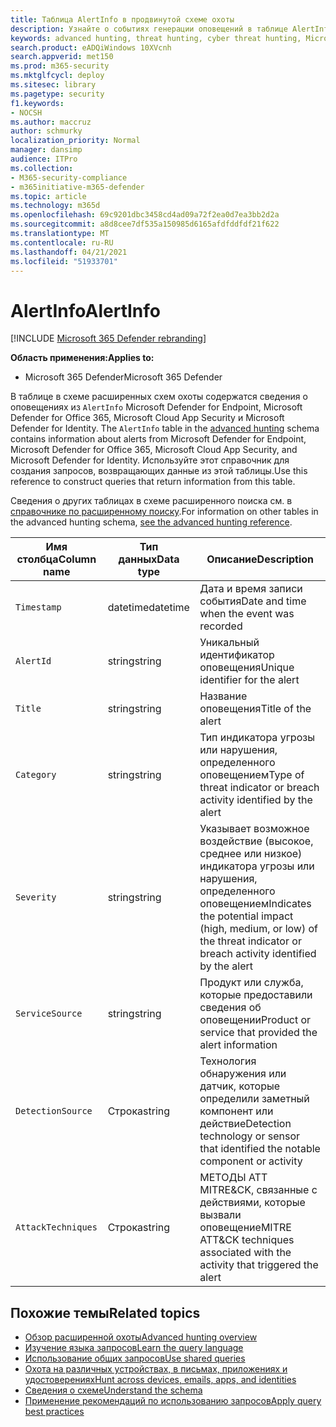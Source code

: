 ```yaml
---
title: Таблица AlertInfo в продвинутой схеме охоты
description: Узнайте о событиях генерации оповещений в таблице AlertInfo в продвинутой схеме охоты
keywords: advanced hunting, threat hunting, cyber threat hunting, Microsoft 365 Defender, Microsoft 365, m365, search, query, telemetry, schema reference, kusto, table, data type, description, AlertInfo, alert, severity, category, MITRE, ATT&CK, Microsoft Defender for Endpoint, Microsoft Defender for Office 365, Microsoft Cloud App Security, MCAS, and Microsoft Defender for Identity
search.product: eADQiWindows 10XVcnh
search.appverid: met150
ms.prod: m365-security
ms.mktglfcycl: deploy
ms.sitesec: library
ms.pagetype: security
f1.keywords:
- NOCSH
ms.author: maccruz
author: schmurky
localization_priority: Normal
manager: dansimp
audience: ITPro
ms.collection:
- M365-security-compliance
- m365initiative-m365-defender
ms.topic: article
ms.technology: m365d
ms.openlocfilehash: 69c9201dbc3458cd4ad09a72f2ea0d7ea3bb2d2a
ms.sourcegitcommit: a8d8cee7df535a150985d6165afdfddfdf21f622
ms.translationtype: MT
ms.contentlocale: ru-RU
ms.lasthandoff: 04/21/2021
ms.locfileid: "51933701"
---
```

# <a name="alertinfo"></a><span data-ttu-id="4d9e9-104">AlertInfo</span><span class="sxs-lookup"><span data-stu-id="4d9e9-104">AlertInfo</span></span>

[!INCLUDE [Microsoft 365 Defender rebranding](../includes/microsoft-defender.md)]


<span data-ttu-id="4d9e9-105">**Область применения:**</span><span class="sxs-lookup"><span data-stu-id="4d9e9-105">**Applies to:**</span></span>
- <span data-ttu-id="4d9e9-106">Microsoft 365 Defender</span><span class="sxs-lookup"><span data-stu-id="4d9e9-106">Microsoft 365 Defender</span></span>



<span data-ttu-id="4d9e9-107">В таблице в схеме расширенных схем охоты содержатся сведения о оповещениях из `AlertInfo` Microsoft Defender for Endpoint, Microsoft Defender for Office 365, Microsoft Cloud App Security и Microsoft Defender for Identity. [](advanced-hunting-overview.md)</span><span class="sxs-lookup"><span data-stu-id="4d9e9-107">The `AlertInfo` table in the [advanced hunting](advanced-hunting-overview.md) schema contains information about alerts from Microsoft  Defender for Endpoint, Microsoft Defender for Office 365, Microsoft Cloud App Security, and Microsoft Defender for Identity.</span></span> <span data-ttu-id="4d9e9-108">Используйте этот справочник для создания запросов, возвращающих данные из этой таблицы.</span><span class="sxs-lookup"><span data-stu-id="4d9e9-108">Use this reference to construct queries that return information from this table.</span></span>

<span data-ttu-id="4d9e9-109">Сведения о других таблицах в схеме расширенного поиска см. в [справочнике по расширенному поиску](advanced-hunting-schema-tables.md).</span><span class="sxs-lookup"><span data-stu-id="4d9e9-109">For information on other tables in the advanced hunting schema, [see the advanced hunting reference](advanced-hunting-schema-tables.md).</span></span>

| <span data-ttu-id="4d9e9-110">Имя столбца</span><span class="sxs-lookup"><span data-stu-id="4d9e9-110">Column name</span></span> | <span data-ttu-id="4d9e9-111">Тип данных</span><span class="sxs-lookup"><span data-stu-id="4d9e9-111">Data type</span></span> | <span data-ttu-id="4d9e9-112">Описание</span><span class="sxs-lookup"><span data-stu-id="4d9e9-112">Description</span></span> |
|-------------|-----------|-------------|
| `Timestamp` | <span data-ttu-id="4d9e9-113">datetime</span><span class="sxs-lookup"><span data-stu-id="4d9e9-113">datetime</span></span> | <span data-ttu-id="4d9e9-114">Дата и время записи события</span><span class="sxs-lookup"><span data-stu-id="4d9e9-114">Date and time when the event was recorded</span></span> |
| `AlertId` | <span data-ttu-id="4d9e9-115">string</span><span class="sxs-lookup"><span data-stu-id="4d9e9-115">string</span></span> | <span data-ttu-id="4d9e9-116">Уникальный идентификатор оповещения</span><span class="sxs-lookup"><span data-stu-id="4d9e9-116">Unique identifier for the alert</span></span> |
| `Title` | <span data-ttu-id="4d9e9-117">string</span><span class="sxs-lookup"><span data-stu-id="4d9e9-117">string</span></span> | <span data-ttu-id="4d9e9-118">Название оповещения</span><span class="sxs-lookup"><span data-stu-id="4d9e9-118">Title of the alert</span></span> |
| `Category` | <span data-ttu-id="4d9e9-119">string</span><span class="sxs-lookup"><span data-stu-id="4d9e9-119">string</span></span> | <span data-ttu-id="4d9e9-120">Тип индикатора угрозы или нарушения, определенного оповещением</span><span class="sxs-lookup"><span data-stu-id="4d9e9-120">Type of threat indicator or breach activity identified by the alert</span></span> |
| `Severity` | <span data-ttu-id="4d9e9-121">string</span><span class="sxs-lookup"><span data-stu-id="4d9e9-121">string</span></span> | <span data-ttu-id="4d9e9-122">Указывает возможное воздействие (высокое, среднее или низкое) индикатора угрозы или нарушения, определенного оповещением</span><span class="sxs-lookup"><span data-stu-id="4d9e9-122">Indicates the potential impact (high, medium, or low) of the threat indicator or breach activity identified by the alert</span></span> |
| `ServiceSource` | <span data-ttu-id="4d9e9-123">string</span><span class="sxs-lookup"><span data-stu-id="4d9e9-123">string</span></span> | <span data-ttu-id="4d9e9-124">Продукт или служба, которые предоставили сведения об оповещении</span><span class="sxs-lookup"><span data-stu-id="4d9e9-124">Product or service that provided the alert information</span></span> |
| `DetectionSource` | <span data-ttu-id="4d9e9-125">Строка</span><span class="sxs-lookup"><span data-stu-id="4d9e9-125">string</span></span> | <span data-ttu-id="4d9e9-126">Технология обнаружения или датчик, которые определили заметный компонент или действие</span><span class="sxs-lookup"><span data-stu-id="4d9e9-126">Detection technology or sensor that identified the notable component or activity</span></span> |
| `AttackTechniques` | <span data-ttu-id="4d9e9-127">Строка</span><span class="sxs-lookup"><span data-stu-id="4d9e9-127">string</span></span> | <span data-ttu-id="4d9e9-128">МЕТОДЫ ATT MITRE&CK, связанные с действиями, которые вызвали оповещение</span><span class="sxs-lookup"><span data-stu-id="4d9e9-128">MITRE ATT&CK techniques associated with the activity that triggered the alert</span></span> |

## <a name="related-topics"></a><span data-ttu-id="4d9e9-129">Похожие темы</span><span class="sxs-lookup"><span data-stu-id="4d9e9-129">Related topics</span></span>
- [<span data-ttu-id="4d9e9-130">Обзор расширенной охоты</span><span class="sxs-lookup"><span data-stu-id="4d9e9-130">Advanced hunting overview</span></span>](advanced-hunting-overview.md)
- [<span data-ttu-id="4d9e9-131">Изучение языка запросов</span><span class="sxs-lookup"><span data-stu-id="4d9e9-131">Learn the query language</span></span>](advanced-hunting-query-language.md)
- [<span data-ttu-id="4d9e9-132">Использование общих запросов</span><span class="sxs-lookup"><span data-stu-id="4d9e9-132">Use shared queries</span></span>](advanced-hunting-shared-queries.md)
- [<span data-ttu-id="4d9e9-133">Охота на различных устройствах, в письмах, приложениях и удостоверениях</span><span class="sxs-lookup"><span data-stu-id="4d9e9-133">Hunt across devices, emails, apps, and identities</span></span>](advanced-hunting-query-emails-devices.md)
- [<span data-ttu-id="4d9e9-134">Сведения о схеме</span><span class="sxs-lookup"><span data-stu-id="4d9e9-134">Understand the schema</span></span>](advanced-hunting-schema-tables.md)
- [<span data-ttu-id="4d9e9-135">Применение рекомендаций по использованию запросов</span><span class="sxs-lookup"><span data-stu-id="4d9e9-135">Apply query best practices</span></span>](advanced-hunting-best-practices.md)
